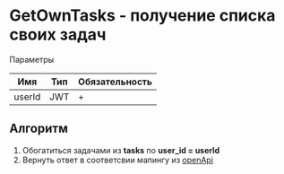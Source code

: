 # GetOwnTasks - получение списка своих задач

Параметры

| Имя    | Тип | Обязательность |
|--------|-----|----------------|
| userId | JWT | +              |

## Алгоритм
1. Обогатиться задачами из **tasks** по **user_id = userId**
2. Вернуть ответ в соответсвии мапингу из [openApi](codest-task-openapi.yaml)